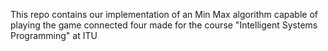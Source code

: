 This repo contains our implementation of an Min Max algorithm capable of playing the game connected four made for the course "Intelligent Systems Programming" at ITU